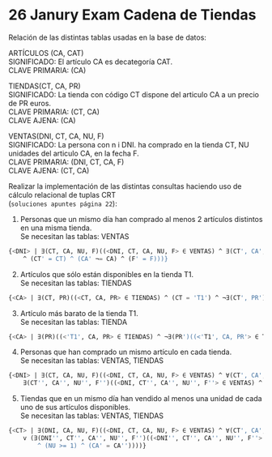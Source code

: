 # 26 Janury Exam Cadena de Tiendas

Relación de las distintas tablas usadas en la base de datos:

ARTÍCULOS (CA, CAT)\
SIGNIFICADO: El artículo CA es decategoría CAT.\
CLAVE PRIMARIA: (CA)

TIENDAS(CT, CA, PR)\
SIGNIFICADO: La tienda con código CT dispone del articulo CA a un precio de PR euros.\
CLAVE PRIMARIA: (CT, CA)\
CLAVE AJENA: (CA)

VENTAS(DNI, CT, CA, NU, F)\
SIGNIFICADO: La persona con n i DNI. ha comprado en la tienda CT, NU unidades del articulo CA, en la fecha F.\
CLAVE PRIMARIA: (DNI, CT, CA, F)\
CLAVE AJENA: (CT, CA)

Realizar la implementación de las distintas consultas haciendo uso de cálculo relacional de tuplas CRT  
(`soluciones apuntes página 22`):

1. Personas que un mismo día han comprado al menos 2 artículos distintos en una misma tienda.\
Se necesitan las tablas: VENTAS
```sql
{<DNI> | ∃(CT, CA, NU, F)((<DNI, CT, CA, NU, F> ∈ VENTAS) ^ ∃(CT', CA', NU', F')((<DNI, CT', CA', NU', F'> ∈ VENTAS) 
    ^ (CT' = CT) ^ (CA' ¬= CA) ^ (F' = F)))}
```

2. Artículos que sólo están disponibles en la tienda T1.\
Se necesitan las tablas: TIENDAS
```sql
{<CA> | ∃(CT, PR)((<CT, CA, PR> ∈ TIENDAS) ^ (CT = 'T1') ^ ¬∃(CT', PR')((<CT', CA, PR'> ∈ TIENDAS) ^ (CT' ¬= CT)))}
```

3. Artículo más barato de la tienda T1.\
Se necesitan las tablas: TIENDA
```sql
{<CA> | ∃(PR)((<'T1', CA, PR> ∈ TIENDAS) ^ ¬∃(PR')((<'T1', CA, PR'> ∈ TIENDAS) ^ (PR' < PR))}
```

4. Personas que han comprado un mismo artículo en cada tienda.\
Se necesitan las tablas: VENTAS, TIENDAS
```sql
{<DNI> | ∃(CT, CA, NU, F)((<DNI, CT, CA, NU, F> ∈ VENTAS) ^ ∀(CT', CA', PR')((<CT', CA', PR'> ∈ TIENDAS) ^ 
    ∃(CT'', CA'', NU'', F'')((<DNI, CT'', CA'', NU'', F''> ∈ VENTAS) ^ (CA' = CA) ^ (CA'' = CA) ^ (CT'' = CT')}
```

5. Tiendas que en un mismo día han vendido al menos una unidad de cada uno de sus artículos disponibles.\
Se necesitan las tablas: VENTAS, TIENDAS
```sql
{<CT> | ∃(DNI, CA, NU, F)((<DNI, CT, CA, NU, F> ∈ VENTAS) ^ ∀(CT', CA', PR')((<CT', CA', PR'> ∉ TIENDAS)
    v (∃(DNI'', CT'', CA'', NU'', F'')((<DNI'', CT'', CA'', NU'', F''> ∈ VENTAS) ^ (CT'' = CT) ^ (CT' = CT) ^ (F'' = F)
        ^ (NU >= 1) ^ (CA' = CA''))))}
```